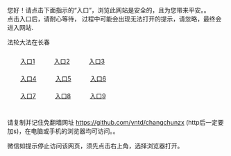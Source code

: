 您好！请点击下面指示的“入口”，浏览此网站是安全的，且为您带来平安。。 <br/>
点击入口后，请耐心等待， 过程中可能会出现无法打开的提示，请忽略，最终会进入网站. </br>

法轮大法在长春<br/>
<div style="padding:10px"><a style="margin:20px" target="_blank" href="https://drriknhwzfflq.cloudfront.net/2Qpsp?dlzhfg" id="ccLink1" rel="nofollow">入口1</a> <a target="_blank" style="margin:20px" href="https://d3p0qn18zd17rv.cloudfront.net/2Qpsp?zmodjlcl" id="ccLink2" rel="nofollow">入口2</a> <a style="margin:20px" target="_blank" href="https://d27jg425miqrgi.cloudfront.net/2Qpsp?haqvmoy" id="ccLink3" rel="nofollow">入口3</a></div>

<div style="padding:10px" ><a style="margin:20px" target="_blank" href="https://drriknhwzfflq.cloudfront.net/2Qpsp?dlzhfg" id="ccLink4" rel="nofollow">入口4</a> <a style="margin:20px" href="https://d3p0qn18zd17rv.cloudfront.net/2Qpsp?zmodjlcl" target="_blank" id="ccLink5" rel="nofollow">入口5</a> <a style="margin:20px" href="https://d27jg425miqrgi.cloudfront.net/2Qpsp?haqvmoy" target="_blank" id="ccLink6" rel="nofollow">入口6</a></div>

<div style="padding:10px"><a style="margin:20px" target="_blank" href="https://drriknhwzfflq.cloudfront.net/2Qpsp?dlzhfg" id="ccLink7" rel="nofollow">入口7</a> <a style="margin:20px" href="https://d3p0qn18zd17rv.cloudfront.net/2Qpsp?zmodjlcl" target="_blank" id="ccLink8" rel="nofollow">入口8</a> <a style="margin:20px" target="_blank" href="https://d27jg425miqrgi.cloudfront.net/2Qpsp?haqvmoy" id="ccLink9" rel="nofollow">入口9</a></div>

<br/>



请复制并记住免翻墙网址 https://github.com/yntd/changchunzx (http后一定要加s)，在电脑或手机的浏览器均可访问。。<br/>

微信如提示停止访问该网页，须先点击右上角，选择浏览器打开。
